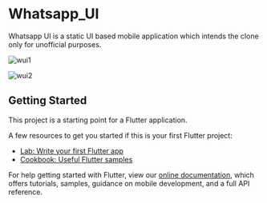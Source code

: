 # Whatsapp_UI

Whatsapp UI is a static UI based mobile application which intends the clone only for unofficial purposes.

![wui1](https://user-images.githubusercontent.com/73191264/111867812-7e315d80-899c-11eb-9127-e6c355582847.png)

![wui2](https://user-images.githubusercontent.com/73191264/111867813-825d7b00-899c-11eb-8631-3d00ac0ab575.png)



## Getting Started

This project is a starting point for a Flutter application.

A few resources to get you started if this is your first Flutter project:

- [Lab: Write your first Flutter app](https://flutter.dev/docs/get-started/codelab)
- [Cookbook: Useful Flutter samples](https://flutter.dev/docs/cookbook)

For help getting started with Flutter, view our
[online documentation](https://flutter.dev/docs), which offers tutorials,
samples, guidance on mobile development, and a full API reference.
